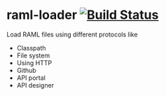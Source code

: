 # raml-loader [![Build Status](https://travis-ci.org/nidi3/raml-loader.svg?branch=master)](https://travis-ci.org/nidi3/raml-loader)
Load RAML files using different protocols like

- Classpath
- File system
- Using HTTP
- Github
- API portal
- API designer

